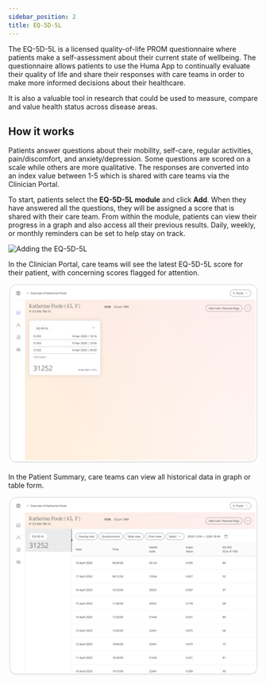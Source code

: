 ```yaml
---
sidebar_position: 2
title: EQ-5D-5L
---
```


The EQ-5D-5L is a licensed quality-of-life PROM questionnaire where patients make a self-assessment about their current state of wellbeing. The questionnaire allows patients to use the Huma App to continually evaluate their quality of life and share their responses with care teams in order to make more informed decisions about their healthcare.

 It is also a valuable tool in research that could be used to measure, compare and value health status across disease areas.

## How it works

Patients answer questions about their mobility, self-care, regular activities, pain/discomfort, and anxiety/depression. Some questions are scored on a scale while others are more qualitative. The responses are converted into an index value between 1-5 which is shared with care teams via the Clinician Portal.

To start, patients select the **EQ-5D-5L module** and click **Add**. When they have answered all the questions, they will be assigned a score that is shared with their care team. From within the module, patients can view their progress in a graph and also access all their previous results. Daily, weekly, or monthly reminders can be set to help stay on track. 

![Adding the EQ-5D-5L](./assets/eq-5d-5l.png)

In the Clinician Portal, care teams will see the latest EQ-5D-5L score for their patient, with concerning scores flagged for attention.

![EQ-5D-5L in the Clinician Portal](./assets/cp-patient-summary-eq-5d-5l.png)

In the Patient Summary, care teams can view all historical data in graph or table form.

![EQ-5D-5L in the Clinician Portal](./assets/cp-module-details-eq-5d-5l.png)
